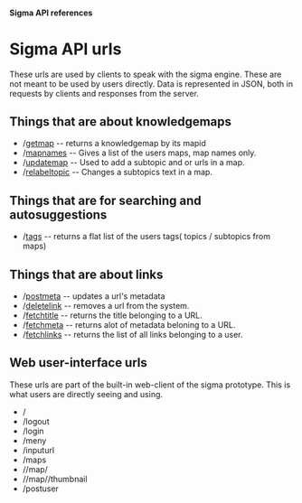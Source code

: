 #### Sigma API references


#  Sigma API urls 
These urls are used by clients to speak with the sigma engine. These are not meant to be used by users directly.
Data is represented in JSON, both in requests by clients and responses from the server. 

## Things that are about knowledgemaps
- /[getmap](getmap.md) -- returns a knowledgemap by its mapid
- /[mapnames](mapnames.md) -- Gives a list of the users maps, map names only.
- /[updatemap](updatemap.md) -- Used to add a subtopic and or urls in a map.
- /[relabeltopic](relabeltopic.md) -- Changes a subtopics text in a map.

## Things that are for searching and autosuggestions
- /[tags](tags.md)  -- returns a flat list of the users tags( topics / subtopics from maps)


## Things that are about links
- /[postmeta](postmeta.md) -- updates a url's metadata    
- /[deletelink](deletelink.md) -- removes a url from the system.
- /[fetchtitle](fetchtitle.md) -- returns the title belonging to  a URL.
- /[fetchmeta](fetchmeta.md)  -- returns alot of metadata beloning to a URL.
- /[fetchlinks](fetchlinks.md) -- returns the list of all links belonging to a user.


##  Web user-interface urls
 These urls are part of the built-in web-client of the sigma prototype. This is what users are directly seeing and using.
-  /    
-  /logout 
-  /login
-  /meny 
-  /inputurl
-  /maps
-  /<user>/map/<mapid>
-  /<user>/map/<mapid>/thumbnail
-  /postuser
    
